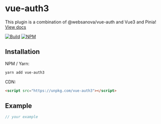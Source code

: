 # vue-auth3
This plugin is a combination of @websanova/vue-auth and Vue3 and Pinia!
[View docs](https://tachibana-shin.github.io/vue-auth3)

[![Build](https://github.com/tachibana-shin/vue-auth3/actions/workflows/docs.yml/badge.svg)](https://github.com/tachibana-shin/vue-auth3/actions/workflows/docs.yml)
[![NPM](https://badge.fury.io/js/vue-auth3.svg)](http://badge.fury.io/js/vue-auth3)

## Installation
NPM / Yarn:
``` bash
yarn add vue-auth3
```

CDN:
``` html
<script src="https://unpkg.com/vue-auth3"></script>
```

## Example
``` ts
// your example
```